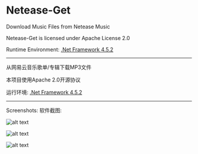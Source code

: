 # Netease-Get
Download Music Files from Netease Music

Netease-Get is licensed under Apache License 2.0

Runtime Environment: [.Net Framework 4.5.2](https://www.microsoft.com/en-us/download/details.aspx?id=42642)

---
从网易云音乐歌单/专辑下载MP3文件

本项目使用Apache 2.0开源协议

运行环境: [.Net Framework 4.5.2](https://www.microsoft.com/en-us/download/details.aspx?id=42642)


---
Screenshots: 
软件截图:

![alt text](https://blog.xasiimov.com/wp-content/uploads/2019/01/album.png)

![alt text](https://blog.xasiimov.com/wp-content/uploads/2019/01/single.png)

![alt text](https://blog.xasiimov.com/wp-content/uploads/2019/01/playList.png)